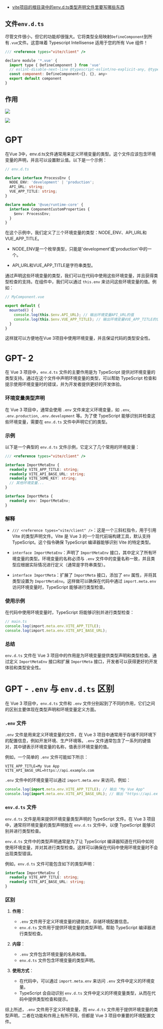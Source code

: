 * [vite项目的根目录中的env.d.ts类型声明文件里要写哪些东西](https://blog.csdn.net/Frank_colo/article/details/131075419)





## 文件`env.d.ts`

尽管文件很小，但它的功能却很强大。它将类型全局映射`DefineComponent`到所有`.vue`文件。这意味着 Typescript Intellisense 适用于您的所有 Vue 组件！

```js
/// <reference types="vite/client" />

declare module '*.vue' {
  import type { DefineComponent } from 'vue'
  // eslint-disable-next-line @typescript-eslint/no-explicit-any, @typescript-eslint/ban-types
  const component: DefineComponent<{}, {}, any>
  export default component
}
```

## 作用

![](/AllFiles/Vue/02-高级特性/Vue3中env.d.ts文件/images/env-d-ts.png)

![](/AllFiles/Vue/02-高级特性/Vue3中env.d.ts文件/images/env-d-ts-rm.png)



# GPT

在Vue 3中，env.d.ts文件通常用来定义环境变量的类型。这个文件应该包含环境变量的声明，并且可以设置默认值。以下是一个示例：

```typescript
// env.d.ts

declare interface ProcessEnv {
  NODE_ENV: 'development' | 'production';
  API_URL: string;
  VUE_APP_TITLE: string;
}

declare module '@vue/runtime-core' {
  interface ComponentCustomProperties {
    $env: ProcessEnv;
  }
}
```

在这个示例中，我们定义了三个环境变量的类型：NODE_ENV、API_URL和VUE_APP_TITLE。

* NODE_ENV是一个枚举类型，只能是'development'或'production'中的一个。

* API_URL和VUE_APP_TITLE是字符串类型。

通过声明这些环境变量的类型，我们可以在代码中使用这些环境变量，并且获得类型检查的支持。在组件中，我们可以通过 `this.env` 来访问这些环境变量的值。例如：

```typescript
// MyComponent.vue

export default {
  mounted() {
    console.log(this.$env.API_URL); // 输出环境变量API_URL的值
    console.log(this.$env.VUE_APP_TITLE); // 输出环境变量VUE_APP_TITLE的值
  }
}
```

这样就可以方便地在Vue 3项目中使用环境变量，并且保证代码的类型安全性。





# GPT- 2

在 Vue 3 项目中，`env.d.ts` 文件的主要作用是为 TypeScript 提供对环境变量的类型支持。通过在这个文件中声明环境变量的类型，可以帮助 TypeScript 检查和提示使用环境变量时的错误，并为开发者提供更好的开发体验。

### 环境变量类型声明

在 Vue 3 项目中，通常会使用 `.env` 文件来定义环境变量，如 `.env`, `.env.production`, `.env.development` 等。为了使 TypeScript 能够识别并检查这些环境变量，需要在 `env.d.ts` 文件中声明它们的类型。

### 示例

以下是一个典型的 `env.d.ts` 文件示例，它定义了几个常用的环境变量：

```typescript
/// <reference types="vite/client" />

interface ImportMetaEnv {
  readonly VITE_APP_TITLE: string;
  readonly VITE_API_BASE_URL: string;
  readonly VITE_SOME_KEY: string;
  // 其他环境变量...
}

interface ImportMeta {
  readonly env: ImportMetaEnv;
}
```

### 解释

- `/// <reference types="vite/client" />`：这是一个三斜杠指令，用于引用 Vite 的类型声明文件。Vite 是 Vue 3 的一个现代前端构建工具，默认支持 TypeScript。这个指令确保 TypeScript 编译器能够识别 Vite 的特定类型。

- `interface ImportMetaEnv`：声明了 `ImportMetaEnv` 接口，其中定义了所有环境变量的类型。环境变量的名称必须与 `.env` 文件中的变量名称一致，并且类型应根据实际情况进行定义（通常是字符串类型）。

- `interface ImportMeta`：扩展了 `ImportMeta` 接口，添加了 `env` 属性，并将其类型设置为 `ImportMetaEnv`。这样做可以确保在代码中通过 `import.meta.env` 访问环境变量时，TypeScript 能够进行类型检查。

### 使用示例

在代码中使用环境变量时，TypeScript 将能够识别并进行类型检查：

```typescript
// main.ts
console.log(import.meta.env.VITE_APP_TITLE);
console.log(import.meta.env.VITE_API_BASE_URL);
```

### 总结

`env.d.ts` 文件在 Vue 3 项目中的作用是为环境变量提供类型声明和类型检查。通过定义 `ImportMetaEnv` 接口和扩展 `ImportMeta` 接口，开发者可以获得更好的开发体验和类型安全性。





# GPT - `.env`  与 `env.d.ts`  区别

在 Vue 3 项目中，`env.d.ts` 文件和 `.env` 文件分别起到了不同的作用，它们之间的区别主要体现在类型声明和环境变量定义方面。

### `.env` 文件

`.env` 文件是用来定义环境变量的文件，在 Vue 3 项目中通常用于存储不同环境下的配置信息，例如开发环境、生产环境等。`.env` 文件通常包含了一系列的键值对，其中键表示环境变量的名称，值表示环境变量的值。

例如，一个简单的 `.env` 文件可能如下所示：

```plaintext
VITE_APP_TITLE=My Vue App
VITE_API_BASE_URL=https://api.example.com
```

`.env` 文件中的环境变量可以通过 `import.meta.env` 来访问，例如：

```javascript
console.log(import.meta.env.VITE_APP_TITLE); // 输出 "My Vue App"
console.log(import.meta.env.VITE_API_BASE_URL); // 输出 "https://api.example.com"
```

### `env.d.ts` 文件

`env.d.ts` 文件是用来提供环境变量类型声明的 TypeScript 文件。在 Vue 3 项目中，通常将环境变量的类型声明放在 `env.d.ts` 文件中，以便 TypeScript 能够识别并进行类型检查。

`env.d.ts` 文件中的类型声明通常是为了让 TypeScript 编译器知道在代码中如何使用环境变量，并对其进行类型检查。这样可以确保在代码中使用环境变量时不会出现类型错误。

例如，`env.d.ts` 文件可能包含如下的类型声明：

```typescript
interface ImportMetaEnv {
  readonly VITE_APP_TITLE: string;
  readonly VITE_API_BASE_URL: string;
}
```

### 区别

1. **作用**：
   - `.env` 文件用于定义环境变量的键值对，存储环境配置信息。
   - `env.d.ts` 文件用于提供环境变量的类型声明，帮助 TypeScript 编译器进行类型检查。

2. **内容**：
   - `.env` 文件包含环境变量的名称和值。
   - `env.d.ts` 文件包含环境变量的类型声明。

3. **使用方式**：
   - 在代码中，可以通过 `import.meta.env` 来访问 `.env` 文件中定义的环境变量。
   - TypeScript 会自动识别 `env.d.ts` 文件中定义的环境变量类型，从而在代码中提供类型检查和提示。

综上所述，`.env` 文件用于定义环境变量，而 `env.d.ts` 文件用于提供环境变量的类型声明，二者在功能和作用上有所不同，但都是 Vue 3 项目中重要的环境配置文件。
